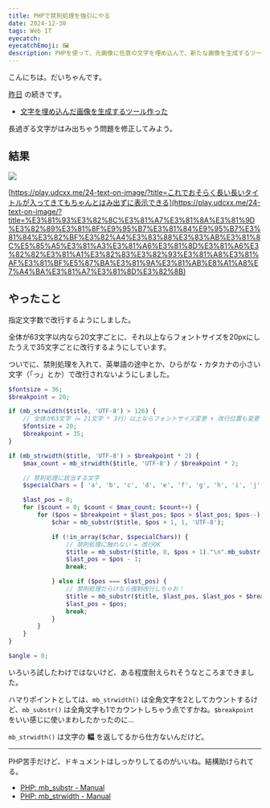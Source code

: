 ```yaml
---
title: PHPで禁則処理を強引にやる
date: 2024-12-30
tags: Web IT
eyecatch: 
eyecatchEmoji: 🖼️
description: PHPを使って、元画像に任意の文字を埋め込んで、新たな画像を生成するツールを作ってみました。の続き。
---
```


こんにちは。だいちゃんです。

[昨日](https://blog.udcxx.me/article/241229/text-on-image/) の続きです。

* [文字を埋め込んだ画像を生成するツール作った](https://blog.udcxx.me/article/241229/text-on-image/)

長過ぎる文字がはみ出ちゃう問題を修正してみよう。

## 結果

![](https://play.udcxx.me/24-text-on-image/images/E38193E3828CE381A7E3818AE3819DE38289E3818FE995B7E38184E995B7E38184E382BFE382A4E38388E383ABE3818CE585A5E381A3E381A6E3818DE381A6E38282E381A1E38283E38293E381A8E381AFE381BFE587BAE3819AE381ABE8A1A8E7A4BAE381A7E3818DE3828B.jpg)

[https://play.udcxx.me/24-text-on-image/?title=これでおそらく長い長いタイトルが入ってきてもちゃんとはみ出ずに表示できる](https://play.udcxx.me/24-text-on-image/?title=%E3%81%93%E3%82%8C%E3%81%A7%E3%81%8A%E3%81%9D%E3%82%89%E3%81%8F%E9%95%B7%E3%81%84%E9%95%B7%E3%81%84%E3%82%BF%E3%82%A4%E3%83%88%E3%83%AB%E3%81%8C%E5%85%A5%E3%81%A3%E3%81%A6%E3%81%8D%E3%81%A6%E3%82%82%E3%81%A1%E3%82%83%E3%82%93%E3%81%A8%E3%81%AF%E3%81%BF%E5%87%BA%E3%81%9A%E3%81%AB%E8%A1%A8%E7%A4%BA%E3%81%A7%E3%81%8D%E3%82%8B)

## やったこと

指定文字数で改行するようにしました。

全体が63文字以内なら20文字ごとに、それ以上ならフォントサイズを20pxにしたうえで35文字ごとに改行するようにしています。

ついでに、禁則処理を入れて、英単語の途中とか、ひらがな・カタカナの小さい文字（「っ」とか）で改行されないようにしました。

```php
$fontsize = 36;
$breakpoint = 20;

if (mb_strwidth($title, 'UTF-8') > 126) {
    // 全体が63文字（= 21文字 * 3行）以上ならフォントサイズ変更 + 改行位置も変更
    $fontsize = 20;
    $breakpoint = 35;
}

if (mb_strwidth($title, 'UTF-8') > $breakpoint * 2) {
    $max_count = mb_strwidth($title, 'UTF-8') / $breakpoint * 2;

    // 禁則処理に該当する文字
    $specialChars = [ 'a', 'b', 'c', 'd', 'e', 'f', 'g', 'h', 'i', 'j', 'k', 'l', 'm', 'n', 'o', 'p', 'q', 'r', 's', 't', 'u', 'v', 'w', 'x', 'y', 'z', 'A', 'B', 'C', 'D', 'E', 'F', 'G', 'H', 'I', 'J', 'K', 'L', 'M', 'N', 'O', 'P', 'Q', 'R', 'S', 'T', 'U', 'V', 'W', 'X', 'Y', 'Z', 'ー', 'ァ', 'ィ', 'ゥ', 'ェ', 'ォ', 'ッ', 'ャ', 'ュ', 'ョ', 'ヮ', '、', '。', '（', '）', '「', '」', '【', '】', 'ぁ', 'ぃ', 'ぅ', 'ぇ', 'ぉ', 'っ', 'ゃ', 'ゅ', 'ょ', 'ゎ'];

    $last_pos = 0;
    for ($count = 0; $count < $max_count; $count++) {
        for ($pos = $breakpoint + $last_pos; $pos > $last_pos; $pos--) {
            $char = mb_substr($title, $pos + 1, 1, 'UTF-8');

            if (!in_array($char, $specialChars)) {
                // 禁則処理に触れない = 改行OK
                $title = mb_substr($title, 0, $pos + 1)."\n".mb_substr($title, $pos + 1);
                $last_pos = $pos - 1;
                break;

            } else if ($pos === $last_pos) {
                // 禁則処理だらけなら強制改行しちゃお！
                $title = mb_substr($title, $last_pos, $last_pos + $breakpoint)."\n".mb_substr($title, $last_pos + 1);
                $last_pos = $pos;
                break;
            }
        }
    }
}

$angle = 0;
```

いろいろ試したわけではないけど、ある程度耐えられそうなところまできました。

ハマりポイントとしては、`mb_strwidth()` は全角文字を2としてカウントするけど、`mb_substr()` は全角文字も1でカウントしちゃう点ですかね。`$breakpoint` をいい感じに使いまわしたかったのに...

`mb_strwidth()` は文字の **幅** を返してるから仕方ないんだけど。

---

PHP苦手だけど、ドキュメントはしっかりしてるのがいいね。結構助けられてる。

* [PHP: mb_substr - Manual](https://www.php.net/manual/ja/function.mb-substr.php)
* [PHP: mb_strwidth - Manual](https://www.php.net/manual/ja/function.mb-strwidth.php)